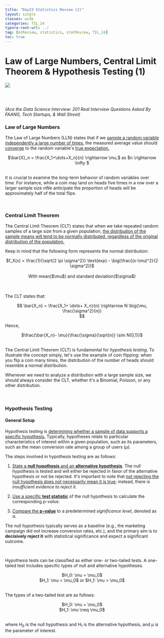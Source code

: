```yaml
---
title: "Day23 Statistics Review (2)"
layout: single
classes: wide
categories: TIL_24
typora-root-url: ../
tag: [mlReview, statistics, statReview, TIL_24]
toc: true 
---
```


# Law of Large Numbers, Central Limit Theorem & Hypothesis Testing (1)

<img src="/blog/images/2024-06-18-TIL24_Day23/4B916038-CF68-4DE0-A82C-52DB502F2853_1_105_c.jpeg">

<br><br>

*(Ace the Data Science Interview: 201 Real Interview Questions Asked By FAANG, Tech Startups, & Wall Street)*

### Law of Large Numbers

The Law of Large Numbers (LLN) states that if we <u>sample a random variable independently a large number of times</u>, the measured average value should <u>converge</u> to the random variable's <u>true expectation.</u>

<center>
  $\bar{X}_n = \frac{X_1+\dots+X_n}{n} \rightarrow \mu,$ as $n \rightarrow \infty $
</center>
<Br>

It is crucial to examine the long-term behavior of random variables over time. For instance, while a coin may land on heads five times in a row over a larger sample size $n$We anticipate the proportion of heads will be approximately half of the total flips. 

<br>

### Central Limit Theorem

The Central Limit Theorem (CLT) states that when we take repeated random samples of a large size from a given population, <u>the distribution of the sample means will tend to be normally distributed, regardless of the original distribution of the population.</u>

Keep in mind that the following form represents the normal distribution:

<center>
  $f_X(x) = \frac{1}{\sqrt{2 \pi \sigma^2}} \text{exp} - \big(\frac{(x-\mu)^2}{2 \sigma^2})$<br><br>
  With mean($\mu$) and standard deviation($\sigma$)<br>
<br>
</center><Br>

The CLT states that:

<center>
  $$
  \bar{X_n} = \frac{X_1+ \dots+ X_n}{n} \rightarrow N \big(\mu, \frac{\sigma^2}{n})<br>
  $$
</center>



Hence, 

<center>
  $\frac{\bar{X_n}- \mu}{\frac{\sigma}{\sqrt{n}}  \sim	 N(0,1)}$
</center>

<br>

The Central Limit Theorem (CLT) is fundamental for *hypothesis testing*. To illustrate the concept simply, let's use the example of coin flipping: when you flip a coin many times, the distribution of the number of heads should resemble a normal distribution.

Whenever we need to analyze a distribution with a large sample size, we should always consider the CLT, whether it's a Binomial, Poisson, or any other distribution.<br><br><br>

### Hypothesis Testing

#### General Setup

Hypothesis testing is <u>determining whether a sample of data supports a specific hypothesis.</u> Typically, hypotheses relate to particular characteristics of interest within a given population, such as its parameters, such as the mean conversion rate among a group of users ($\mu$).

The steps involved in hypothesis testing are as follows:

1. <u>State a <b>null hypothesis</b> and an <b>alternative hypothesis</b></u>. The null hypothesis is tested and will either be rejected in favor of the alternative hypothesis or not be rejected. It's important to note that <u>not rejecting the null hypothesis does not necessarily mean it is true</u>; instead, there is *insufficient evidence to reject it.*

2. <u>Use a specific <b>test statistic</B></u> of the null hypothesis to calculate the corresponding *p-value*.

3. <u>Compare the <b>p-value</b></u> to a predetermined *significance level*, denoted as $\alpha$. <br>

   

The null hypothesis typically serves as a baseline (e.g., the marketing campaign did not increase conversion rates, etc.), and the primary aim is to **decisively reject it** with statistical significance and expect a significant outcome.

<br>

Hypothesis tests can be classified as either one- or two-tailed tests. A one-tailed test includes specific types of null and alternative hypotheses.

<center>
  $H_0: \mu = \mu_0$   <br>
  $H_1: \mu < \mu_0$ or $H_1: \mu > \mu_0$ <br>
  <br>
</center>

The types of a two-tailed test are as follows:

<center>
  $H_0: \mu = \mu_0$ <br>
  $H_1: \mu \neq \mu_0$ <br><br>
</center>

where $H_0$ is the null hypothesis and $H_1$ is the alternative hypothesis, and $\mu$ is the parameter of interest. 

<br><br>

